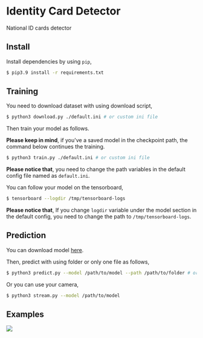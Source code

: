 # Identity Card Detector

National ID cards detector

## Install

Install dependencies by using `pip`,

```bash
$ pip3.9 install -r requirements.txt
```

## Training

You need to download dataset with using download script,

```bash
$ python3 download.py ./default.ini # or custom ini file
```

Then train your model as follows.

**Please keep in mind**, if you've a saved model in the checkpoint path, the command below continues the training.

```bash
$ python3 train.py ./default.ini # or custom ini file
```

**Please notice that**, you need to change the path variables in the default config file named as `default.ini`.

You can follow your model on the tensorboard,

```bash
$ tensorboard --logdir /tmp/tensorboard-logs
```

**Please notice that**, If you change `logdir` variable under the model section in the default config, you need to change the path to `/tmp/tensorboard-logs`.

## Prediction

You can download model [here](https://drive.google.com/file/d/1dUAbGskgIqBWs86ut3m9Azx93_QOyV0u).

Then, predict with using folder or only one file as follows,

```bash
$ python3 predict.py --model /path/to/model --path /path/to/folder # or /path/to/file
```

Or you can use your camera,

```bash
$ python3 stream.py --model /path/to/model
```

## Examples

![](image/example.png)
